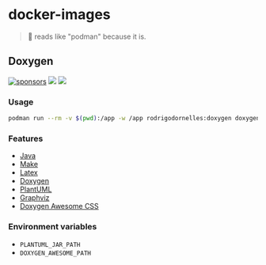 # docker-images

> :whale2: reads like "podman" because it is.

## Doxygen ##

[![sponsors](https://img.shields.io/github/sponsors/rodrigodornelles?color=ff69b4&logo=github)](https://github.com/sponsors/RodrigoDornelles)
[![](https://img.shields.io/docker/pulls/rodrigodornelles/doxygen?logo=docker&logoColor=fff)](https://hub.docker.com/r/rodrigodornelles/doxygen)
[![](https://img.shields.io/docker/image-size/rodrigodornelles/doxygen/latest?logo=docker&logoColor=fff)](https://hub.docker.com/r/rodrigodornelles/doxygen/tags)

### Usage ###

```sh
podman run --rm -v $(pwd):/app -w /app rodrigodornelles:doxygen doxygen
```

### Features ###

 * [Java](https://gohorseprocess.com.br)
 * [Make](https://www.gnu.org/software/make)
 * [Latex](https://www.latex-project.org)
 * [Doxygen](https://www.doxygen.nl)
 * [PlantUML](https://plantuml.com)
 * [Graphviz](https://graphviz.org)
 * [Doxygen Awesome CSS](https://jothepro.github.io/doxygen-awesome-css)

### Environment variables ###

 * `PLANTUML_JAR_PATH`
 * `DOXYGEN_AWESOME_PATH`

